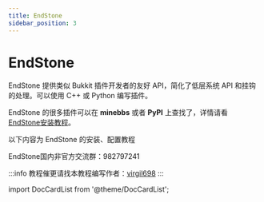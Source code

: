 ```yaml
---
title: EndStone
sidebar_position: 3
---
```


# EndStone

EndStone 提供类似 Bukkit 插件开发者的友好 API，简化了低层系统 API 和挂钩的处理。可以使用 C++ 或 Python 编写插件。

EndStone 的很多插件可以在 **minebbs** 或者 **PyPI** 上查找了，详情请看 [EndStone安装教程](EndStone-plugins.md)。

以下内容为 EndStone 的安装、配置教程

EndStone国内非官方交流群：982797241

:::info
教程催更请找本教程编写作者：[virgil698](https://github.com/virgil698)
:::

import DocCardList from '@theme/DocCardList';

<DocCardList />
